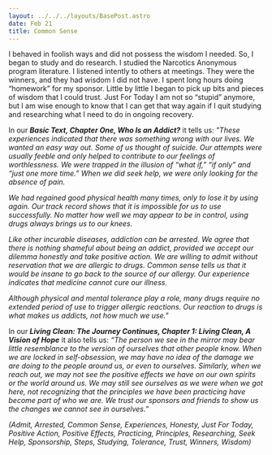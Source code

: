 ```yaml
---
layout: ../../../layouts/BasePost.astro
date: Feb 21
title: Common Sense
---
```

I behaved in foolish ways and did not possess the wisdom I needed. So, I began to study and do research. I studied the Narcotics Anonymous program literature. I listened intently to others at meetings. They were the winners, and they had wisdom I did not have. I spent long hours doing “homework” for my sponsor. Little by little I began to pick up bits and pieces of wisdom that I could trust. Just For Today I am not so “stupid” anymore, but I am wise enough to know that I can get that way again if I quit studying and researching what I need to do in ongoing recovery.

In our ***Basic Text, Chapter One, Who Is an Addict?*** it tells us: *"These experiences indicated that there was something wrong with our lives. We wanted an easy way out. Some of us thought of suicide. Our attempts were usually feeble and only helped to contribute to our feelings of worthlessness. We were trapped in the illusion of “what if,” “if only” and “just one more time.” When we did seek help, we were only looking for the absence of pain.*

*We had regained good physical health many times, only to lose it by using again. Our track record shows that it is impossible for us to use successfully. No matter how well we may appear to be in control, using drugs always brings us to our knees.*

*Like other incurable diseases, addiction can be arrested. We agree that there is nothing shameful about being an addict, provided we accept our dilemma honestly and take positive action. We are willing to admit without reservation that we are allergic to drugs. Common sense tells us that it would be insane to go back to the source of our allergy. Our experience indicates that medicine cannot cure our illness.*

*Although physical and mental tolerance play a role, many drugs require no extended period of use to trigger allergic reactions. Our reaction to drugs is what makes us addicts, not how much we use."*

In our ***Living Clean: The Journey Continues, Chapter 1: Living Clean, A Vision of Hope*** it also tells us: *“The person we see in the mirror may bear little resemblance to the version of ourselves that other people know. When we are locked in self-obsession, we may have no idea of the damage we are doing to the people around us, or even to ourselves. Similarly, when we reach out, we may not see the positive effects we have on our own spirits or the world around us. We may still see ourselves as we were when we got here, not recognizing that the principles we have been practicing have become part of who we are. We trust our sponsors and friends to show us the changes we cannot see in ourselves.”*

*(Admit, Arrested, Common Sense, Experiences, Honesty, Just For Today, Positive Action, Positive Effects, Practicing, Principles, Researching, Seek Help, Sponsorship, Steps, Studying, Tolerance, Trust, Winners, Wisdom)*